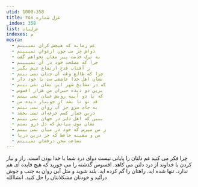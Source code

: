 ```yaml
---
utid: 1000-358
title: غزل شماره ۳۵۸
_index: 358
list: غزلیات
indexes: م
mesra:
  - غم زمانه که هیچش کران نمیبینم
  - دواش جز می چون ارغوان نمیبینم
  - به ترک خدمت پیر مغان نخواهم گفت
  - چرا که مصلحت خود در آن نمیبینم
  - ز آفتاب قدح ارتفاع عیش بگیر
  - چرا که طالع وقت آن چنان نمی بینم
  - نشان اهل خدا عاشقی ست با خود دار
  - که در مشایخ شهر این نشان نمی بینم
  - برین دو دیده حیران من هزار افسوس
  - که با دو آینه رویش عیان نمی بینم
  - قد تو تا بشد از جویبار دیده من
  - به جای سرو جز آب روان نمی بینم
  - درین خمار کسم جرعه‌ای نمی بخشد
  - ببین که اهل دلی در جهان نمی بینم
  - نشان موی میانش که دل درو بستم
  - ز من مپرس که خود در میان نمی بینم
  - من و سفینه حافظ که جز درین دریا
  - بضاعت سخن درفشان نمیبینم
---
```

چرا فکر می کنید غم دلتان را پایانی نیست دوای درد شما با خدا بودن است، راز و نیاز کردن با خداوند از درد دلتن می کاهد. افسوس گذشته را می خورید که هیچ فایده ای هم ندارد. تنها شده اید. راهتان را گم کرده اید. بلند شوید و مثل آبی روان به جنب و جوش درآئید و خودتان مشکلاتتان را حل کنید. انشاالله
